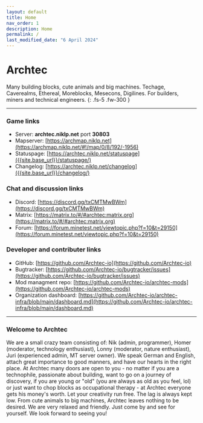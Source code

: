 ```yaml
---
layout: default
title: Home
nav_order: 1
description: Home
permalink: /
last_modified_date: "6 April 2024"
---
```


# Archtec

Many building blocks, cute animals and big machines. Techage, Caverealms, Ethereal, Moreblocks, Mesecons, Digilines. For builders, miners and technical engineers.
{: .fs-5 .fw-300 }

---

### Game links

- Server: **archtec.niklp.net** port **30803**
- Mapserver: [https://archmap.niklp.net](https://archmap.niklp.net/#!/map/0/8/192/-1956)
- Statuspage: [https://archtec.niklp.net/statuspage]({{site.base_url}}/statuspage/)
- Changelog: [https://archtec.niklp.net/changelog]({{site.base_url}}/changelog/)

### Chat and discussion links

- Discord: [https://discord.gg/txCMTMwBWm](https://discord.gg/txCMTMwBWm)
- Matrix: [https://matrix.to/#/#archtec:matrix.org](https://matrix.to/#/#archtec:matrix.org)
- Forum: [https://forum.minetest.net/viewtopic.php?f=10&t=29150](https://forum.minetest.net/viewtopic.php?f=10&t=29150)

### Developer and contributer links

- GitHub: [https://github.com/Archtec-io](https://github.com/Archtec-io)
- Bugtracker: [https://github.com/Archtec-io/bugtracker/issues](https://github.com/Archtec-io/bugtracker/issues)
- Mod managment repo: [https://github.com/Archtec-io/archtec-mods](https://github.com/Archtec-io/archtec-mods)
- Organization dashboard: [https://github.com/Archtec-io/archtec-infra/blob/main/dashboard.md](https://github.com/Archtec-io/archtec-infra/blob/main/dashboard.md)

---

### Welcome to Archtec
We are a small crazy team consisting of:
Nik (admin, programmer), Homer (moderator, technology enthusiast), Lonny (moderator, nature enthusiast), Juri (experienced admin, MT server owner).
We speak German and English, attach great importance to good manners, and have our hearts in the right place. 
At Archtec many doors are open to you - no matter if you are a technophile, passionate about building, want to go on a journey of discovery, if you are young or "old" (you are always as old as you feel, lol) or just want to chop blocks as occupational therapy - at Archtec everyone gets his money's worth. Let your creativity run free. The lag is always kept low. From cute animals to big machines, Archtec leaves nothing to be desired. We are very relaxed and friendly. Just come by and see for yourself. We look forward to seeing you!